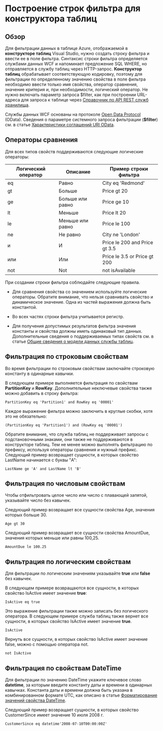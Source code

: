 <properties
   pageTitle="Построение строк фильтра для конструктора таблиц | Microsoft Azure"
   description="Построение строк фильтра для конструктора таблиц"
   services="visual-studio-online"
   documentationCenter="na"
   authors="TomArcher"
   manager="douge"
   editor="" />
<tags
   ms.service="storage"
   ms.devlang="multiple"
   ms.topic="article"
   ms.tgt_pltfrm="na"
   ms.workload="na"
   ms.date="04/18/2016"
   ms.author="tarcher" />

# Построение строк фильтра для конструктора таблиц

## Обзор

Для фильтрации данных в таблице Azure, отображаемой в **конструкторе таблиц** Visual Studio, нужно создать строку фильтра и ввести ее в поле фильтра. Синтаксис строки фильтра определяется службами данных WCF и напоминает предложение SQL WHERE, но отправляется в службу таблиц через HTTP-запрос. **Конструктор таблиц** обрабатывает соответствующую кодировку, поэтому для фильтрации по определенному значению свойства в поле фильтра необходимо ввести только имя свойства, оператор сравнения, значение критерия и, при необходимости, логический оператор. Не нужно включать параметр запроса $filter, как при построении URL-адреса для запроса к таблице через [Справочник по API REST служб хранилища](http://go.microsoft.com/fwlink/p/?LinkId=400447).

Службы данных WCF основаны на протоколе [Open Data Protocol](http://go.microsoft.com/fwlink/p/?LinkId=214805) (OData). Сведения о параметре системного запроса фильтрации (**$filter**) см. в статье [Характеристики соглашений URI OData](http://go.microsoft.com/fwlink/p/?LinkId=214806).

## Операторы сравнения

Для всех типов свойств поддерживаются следующие логические операторы:

|Логический оператор|Описание|Пример строки фильтра|
|---|---|---|
|eq|Равно|City eq 'Redmond'|
|gt|Больше|Price gt 20|
|ge|Больше или равно|Price ge 10|
|lt|Меньше|Price lt 20|
|le|Меньше или равно|Price le 100|
|ne|Не равно|City ne 'London'|
|и|И|Price le 200 and Price gt 3.5|
|или|Или|Price le 3.5 or Price gt 200|
|not|Not|not isAvailable|

При создании строки фильтра соблюдайте следующие правила.

- Для сравнения свойства со значением используйте логические операторы. Обратите внимание, что нельзя сравнивать свойство и динамическое значение. Одна из частей выражения должна быть константой.

- Во всех частях строки фильтра учитывается регистр.

- Для получения допустимых результатов фильтра значения константы и свойства должны иметь одинаковый тип данных. Дополнительные сведения о поддерживаемых типах свойств см. в статье [Общие сведения о модели данных службы таблиц](http://go.microsoft.com/fwlink/p/?LinkId=400448).

## Фильтрация по строковым свойствам

Во время фильтрации по строковым свойствам заключайте строковую константу в одинарные кавычки.

В следующем примере выполняется фильтрация по свойствам **PartitionKey** и **RowKey**. Дополнительные неключевые свойства также можно добавить в строку фильтра:

    PartitionKey eq 'Partition1' and RowKey eq '00001'

Каждое выражение фильтра можно заключить в круглые скобки, хотя это не обязательно:

    (PartitionKey eq 'Partition1') and (RowKey eq '00001')

Обратите внимание, что служба таблиц не поддерживает запросы с подстановочными знаками, они также не поддерживаются в конструкторе таблиц. Тем не менее можно выполнять фильтрацию по префиксу, используя операторы сравнения и нужный префикс. Следующий пример возвращает сущности, в которых свойство LastName начинается с буквы "A":

    LastName ge 'A' and LastName lt 'B'

## Фильтрация по числовым свойствам

Чтобы отфильтровать целое число или число с плавающей запятой, указывайте число без кавычек.

Следующий пример возвращает все сущности свойства Age, значения которых больше 30.

    Age gt 30

Следующий пример возвращает все сущности свойства AmountDue, значения которых меньше или равны 100,25.

    AmountDue le 100.25

## Фильтрация по логическим свойствам

Для фильтрации по логическим значениям указывайте **true** или **false** без кавычек.

В следующем примере возвращаются все сущности, в которых свойство IsActive имеет значение **true**:

    IsActive eq true

Это выражение фильтрации также можно записать без логического оператора. В следующем примере служба таблиц также вернет все сущности, в которых свойство IsActive имеет значение **true**.

    IsActive

Вернуть все сущности, в которых свойство IsActive имеет значение false, можно с помощью оператора not.

    not IsActive

## Фильтрация по свойствам DateTime

Для фильтрации по значению DateTime укажите ключевое слово **datetime**, за которым введите константу даты и времени в одинарных кавычках. Константа даты и времени должна быть указана в комбинированном формате UTC, как описано в статье [Форматирование значений свойства DateTime](http://go.microsoft.com/fwlink/p/?LinkId=400449).

Следующий пример возвращает сущности, в которых свойство CustomerSince имеет значение 10 июля 2008 г.

    CustomerSince eq datetime'2008-07-10T00:00:00Z'

<!---HONumber=AcomDC_0420_2016-->